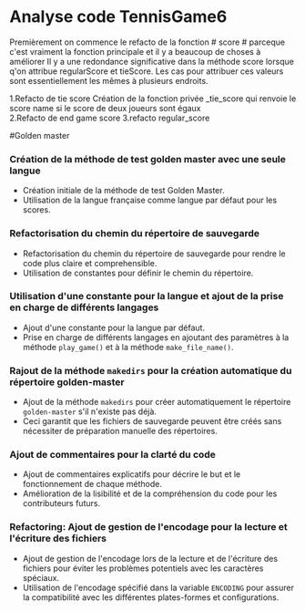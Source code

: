 # Analyse code TennisGame6

Premièrement on commence le refacto de la fonction # score # parceque  c'est vraiment la fonction principale et il y a beaucoup de choses à améliorer 
Il y a une redondance significative dans la méthode score lorsque q'on attribue regularScore et tieScore. Les cas pour attribuer ces valeurs sont essentiellement les mêmes à plusieurs endroits.

1.Refacto de tie score 
Création de la fonction privée _tie_score qui renvoie le score name si le score de deux joueurs sont égaux  
2.Refacto de end game score
3.refacto regular_score

#Golden master
### Création de la méthode de test golden master avec une seule langue
- Création initiale de la méthode de test Golden Master.
- Utilisation de la langue française comme langue par défaut pour les scores.

### Refactorisation du chemin du répertoire de sauvegarde
- Refactorisation du chemin du répertoire de sauvegarde pour rendre le code plus claire et comprehensible.
- Utilisation de constantes pour définir le chemin du répertoire.

### Utilisation d'une constante pour la langue et ajout de la prise en charge de différents langages
- Ajout d'une constante pour la langue par défaut.
- Prise en charge de différents langages en ajoutant des paramètres à la méthode `play_game()` et à la méthode `make_file_name()`.

### Rajout de la méthode `makedirs` pour la création automatique du répertoire golden-master
- Ajout de la méthode `makedirs` pour créer automatiquement le répertoire `golden-master` s'il n'existe pas déjà.
- Ceci garantit que les fichiers de sauvegarde peuvent être créés sans nécessiter de préparation manuelle des répertoires.

### Ajout de commentaires pour la clarté du code
- Ajout de commentaires explicatifs pour décrire le but et le fonctionnement de chaque méthode.
- Amélioration de la lisibilité et de la compréhension du code pour les contributeurs futurs.

### Refactoring: Ajout de gestion de l'encodage pour la lecture et l'écriture des fichiers
- Ajout de gestion de l'encodage lors de la lecture et de l'écriture des fichiers pour éviter les problèmes potentiels avec les caractères spéciaux.
- Utilisation de l'encodage spécifié dans la variable `ENCODING` pour assurer la compatibilité avec les différentes plates-formes et configurations.

